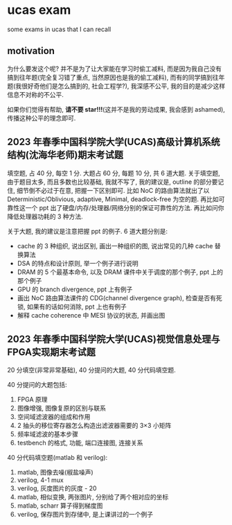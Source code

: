 # ucas exam
some exams in ucas that I can recall

## motivation

为什么要发这个呢? 并不是为了让大家能在学习时偷工减料, 而是因为我自己没有搞到往年题(完全复习错了重点, 当然原因也是我的偷工减料), 而有的同学搞到往年题(我很好奇他们是怎么搞到的, 社会工程学?), 我深感不公平, 我的目的是减少这样信息不对称的不公平.

如果你们觉得有帮助, **请不要 star!!!**(这并不是我的劳动成果, 我会感到 ashamed), 传播这种公平的理念即可.

## 2023 年春季中国科学院大学(UCAS)高级计算机系统结构(沈海华老师)期末考试题

填空题, 占 40 分, 每空 1 分. 大题占 60 分, 每题 10 分, 共 6 道大题.
关于填空题, 由于题目太多, 而且多数也比较基础, 我就不写了, 我的建议是, outline 的部分要记住, 细节倒不必过于在意, 把握一下区别即可. 比如 NoC 的路由算法就出了以 Deterministic/Oblivious, adaptive, Minimal, deadlock-free 为空的题. 再比如可靠性这一个 ppt 出了硬盘/内存/处理器/网络分别的保证可靠性的方法. 再比如问你降低处理器功耗的 3 种方法.

关于大题, 我的建议是注意把握 ppt 的例子. 6 道大题分别是:
- cache 的 3 种组织, 说出区别, 画出一种组织的图, 说出常见的几种 cache 替换算法
- DSA 的特点和设计原则, 举一个例子进行说明
- DRAM 的 5 个最基本命令, 以及 DRAM 课件中关于调度的那个例子, ppt 上的那个例子
- GPU 的 branch divergence, ppt 上有例子
- 画出 NoC 路由算法课件的 CDG(channel divergence graph), 检查是否有死锁, 如果有的话如何消除, ppt 上也有例子
- 解释 cache coherence 中 MESI 协议的状态, 并画出图

## 2023 年春季中国科学院大学(UCAS)视觉信息处理与FPGA实现期末考试题

20 分填空(非常非常基础),  40 分提问的大题, 40 分代码填空题.

40 分提问的大题包括:
1. FPGA 原理
2. 图像增强, 图像复原的区别与联系
3. 空间域滤波器的组成和作用
4. 2 抽头的移位寄存器怎么构造出滤波器需要的 3×3 小矩阵
5. 频率域滤波的基本步骤
6. testbench 的格式, 功能, 端口连接图, 连接关系

40 分代码填空题(matlab 和 verilog):
1. matlab, 图像去噪(椒盐噪声) 
2. verilog, 4-1 mux 
3. verilog, 灰度图片的灰度 - 20 
4. matlab, 相似变换, 两张图片, 分别给了两个相对应的坐标
5. matlab, scharr 算子得到梯度图
6. verilog, 保存图片到存储中, 是上课讲过的一个例子

